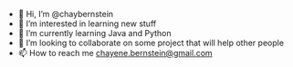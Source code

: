 - 👋 Hi, I’m @chaybernstein
- 👀 I’m interested in learning new stuff
- 🌱 I’m currently learning Java and Python
- 💞️ I’m looking to collaborate on some project that will help other people
- 📫 How to reach me chayene.bernstein@gmail.com

<!---
chaybernstein/chaybernstein is a ✨ special ✨ repository because its `README.md` (this file) appears on your GitHub profile.
You can click the Preview link to take a look at your changes.
--->
